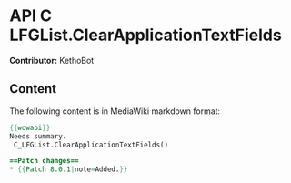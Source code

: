 # API C LFGList.ClearApplicationTextFields

**Contributor:** KethoBot

## Content

The following content is in MediaWiki markdown format:

```mediawiki
{{wowapi}}
Needs summary.
 C_LFGList.ClearApplicationTextFields()

==Patch changes==
* {{Patch 8.0.1|note=Added.}}
```